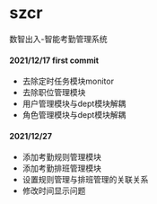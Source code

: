# szcr
数智出入-智能考勤管理系统
#### 2021/12/17 first commit
- 去除定时任务模块monitor
- 去除职位管理模块
- 用户管理模块与dept模块解耦
- 角色管理模块与dept模块解耦

#### 2021/12/27 
- 添加考勤规则管理模块
- 添加考勤排班管理模块
- 设置规则管理与排班管理的关联关系
- 修改时间显示问题
